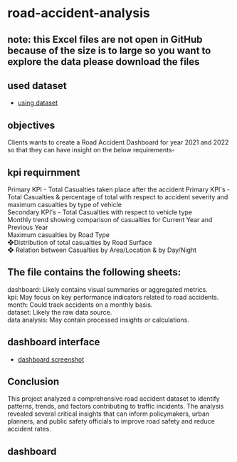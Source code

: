 # road-accident-analysis
## note: this Excel files are not open in GitHub because of the size is to large so you want to explore the data please download the files
## used dataset
- <a href="https://github.com/sudheerbabuk14/road-accident-analysis-using-excel/blob/main/Road%20Accident%20Data%20set.xlsx"> using dataset </a>
## objectives
Clients wants to create a Road Accident Dashboard for year 2021 and 2022 so that they can
have insight on the below requirements-
## kpi requirnment
Primary KPI - Total Casualties taken place after the accident
Primary KPI's - Total Casualties & percentage of total with respect to accident severity and maximum casualties by type of vehicle    
Secondary KPI's - Total Casualties with respect to vehicle type            
Monthly trend showing comparison of casualties for Current Year and Previous Year    
Maximum casualties by Road Type    
❖Distribution of total casualties by Road Surface     
❖ Relation between Casualties by Area/Location & by Day/Night
## The file contains the following sheets:
dashboard: Likely contains visual summaries or aggregated metrics.   
kpi: May focus on key performance indicators related to road accidents.    
month: Could track accidents on a monthly basis.      
dataset: Likely the raw data source.     
data analysis: May contain processed insights or calculations.    
## dashboard interface
- <a href="https://github.com/sudheerbabuk14/road-accident-analysis-using-excel/blob/main/road%20accident%20dashboard%20screen%20shot.png"> dashboard screenshot</a>
## Conclusion
This project analyzed a comprehensive road accident dataset to identify patterns, trends, and factors contributing to traffic incidents. The analysis revealed several critical insights that can inform policymakers, urban planners, and public safety officials to improve road safety and reduce accident rates.
## dashboard
